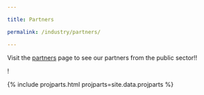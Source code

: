 ```yaml
---

title: Partners

permalink: /industry/partners/

---
```


Visit the [partners](/who-we-are/partners) page to see our partners from the public sector!!

!

{% include projparts.html projparts=site.data.projparts %}